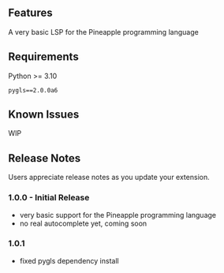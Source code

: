 ## Features

A very basic LSP for the Pineapple programming language

## Requirements

Python >= 3.10

`pygls==2.0.0a6`

## Known Issues

WIP

## Release Notes

Users appreciate release notes as you update your extension.

### 1.0.0 - Initial Release 
 - very basic support for the Pineapple programming language
 - no real autocomplete yet, coming soon


### 1.0.1
 - fixed pygls dependency install